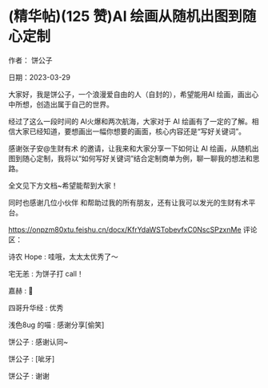 
# (精华帖)(125 赞)AI 绘画从随机出图到随⼼定制 

作者： 饼公⼦ 

⽇期：2023-03-29 

⼤家好，我是饼公⼦，⼀个浪漫爱⾃由的⼈（⾃封的），希望能⽤AI 绘画，画出⼼中所想，创造出属于⾃⼰的世界。

经过了这么⼀段时间的 AI⽕爆和两次航海，⼤家对于 AI 绘画有了⼀定的了解。相信⼤家已经知道，要想画出⼀幅你想要的画⾯，核⼼内容还是“写好关键词”。

感谢张⼦安@⽣财有术 的邀请，让我来和⼤家分享⼀下如何让 AI 绘画，从随机出图到随⼼定制，我将以“如何写好关键词”结合定制商单为例，聊⼀聊我的想法和思路。

全⽂⻅下⽅⽂档~希望能帮到⼤家！ 

同时也感谢⼏位⼩伙伴 和帮助过我的所有朋友，还有让我可以发光的⽣财有术平台。

https://onpzm80xtu.feishu.cn/docx/KfrYdaWSTobevfxC0NscSPzxnMe 评论区：

诗农 Hope : 哇哦，太太太优秀了〜 

宅⽆恙 : 为饼⼦打 call！ 

嘉赫 : 🎉 

四哥升华经 : 优秀 

浅⾊8ug 的喵 : 感谢分享[偷笑] 

饼公⼦ : 感谢认同~ 

饼公⼦ : [呲⽛] 

饼公⼦ : 谢谢 
